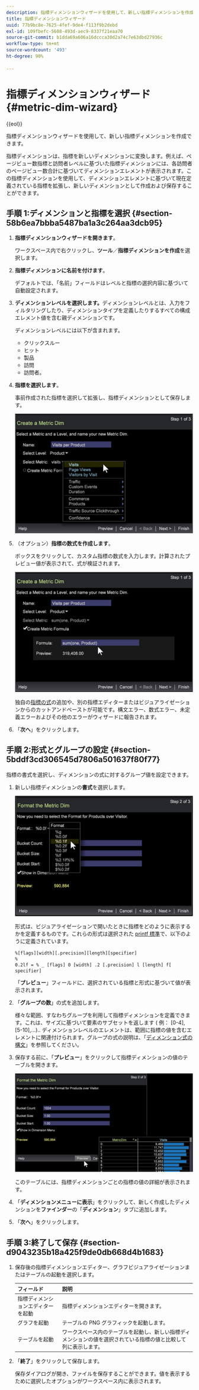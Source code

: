 ```yaml
---
description: 指標ディメンションウィザードを使用して、新しい指標ディメンションを作成できます。
title: 指標ディメンションウィザード
uuid: 77b9bc8e-7625-4fef-9de4-f113f9b2debd
exl-id: 109fbefc-5608-493d-aec9-8337f21eaa70
source-git-commit: b1dda69a606a16dccca30d2a74c7e63dbd27936c
workflow-type: tm+mt
source-wordcount: '493'
ht-degree: 90%

---
```


# 指標ディメンションウィザード{#metric-dim-wizard}

{{eol}}

指標ディメンションウィザードを使用して、新しい指標ディメンションを作成できます。

指標ディメンションは、指標を新しいディメンションに変換します。例えば、ページビュー数指標と訪問者レベルに基づいた指標ディメンションには、各訪問者のページビュー数合計に基づいてディメンションエレメントが表示されます。この指標ディメンションを使用して、ディメンションエレメントに基づいて現在定義されている指標を拡張し、新しいディメンションとして作成および保存することができます。

## 手順 1:ディメンションと指標を選択 {#section-58b6ea7bbba5487ba1a3c264aa3dcb95}

1. **指標ディメンションウィザードを開きます**。

   ワークスペース内で右クリックし、**ツール**／**指標ディメンションを作成**&#x200B;を選択します。

1. **指標ディメンションに名前を付けます**。

   デフォルトでは、「名前」フィールドはレベルと指標の選択内容に基づいて自動設定されます。

1. **ディメンションレベルを選択します。**&#x200B;ディメンションレベルとは、入力をフィルタリングしたり、ディメンションタイプを定義したりするすべての構成エレメント値を含む親ディメンションです。

   ディメンションレベルには以下が含まれます。

   * クリックスルー
   * ヒット
   * 製品
   * 訪問
   * 訪問者。

1. **指標を選択します**。

   事前作成された指標を選択して拡張し、指標ディメンションとして保存します。

   ![](assets/6_4_workstation_metricdim_metric.png)

1. （オプション）**指標の数式を作成します**。

   ボックスをクリックして、カスタム指標の数式を入力します。計算されたプレビュー値が表示されて、式が検証されます。

   ![](assets/6_4_workstation_metricdim_create_metric.png)

   独自の[指標の式](https://experienceleague.adobe.com/docs/data-workbench/using/client/qry-lang-syntx/c-syntx-mtrc-exp.html)の追加や、別の指標エディターまたはビジュアライゼーションからのカットアンドペーストが可能です。構文エラー、数式エラー、未定義エラーおよびその他のエラーがウィザードに報告されます。

1. 「**次へ**」をクリックします。

## 手順 2:形式とグループの設定 {#section-5bddf3cd306545d7806a501637f80f77}

指標の書式を選択し、ディメンションの式に対するグループ値を設定できます。

1. 新しい指標ディメンションの&#x200B;**書式**&#x200B;を選択します。

   ![](assets/6_4_workstation_metricdim_format_metric.png)

   形式は、ビジュアライゼーションで開いたときに指標をどのように表示するかを定義するものです。これらの形式は選択された [printf 標準](https://www.cplusplus.com/reference/cstdio/printf/)で、以下のように定義されています。

   ```
   %[flags][width][.precision][length][specifier]
   %
   0.2lf = % _ [flags] 0 [width] .2 [.precision] l [length] f[ specifier]
   ```

   「**プレビュー**」フィールドに、選択されている指標と形式に基づいて値が表示されます。

1. 「**グループの数**」の式を追加します。

   様々な範囲、すなわちグループを利用して指標ディメンションを定義できます。これは、サイズに基づいて要素のサブセットを返します ( 例： [0-4], [5-10],...).. ディメンションレベルのエレメントは、範囲に指標の値を含むエレメントに関連付けられます。グループの式の説明は、「[ディメンション式の構文](https://experienceleague.adobe.com/docs/data-workbench/using/client/qry-lang-syntx/c-syntx-dim-exp.html)」を参照してください。

1. 保存する前に、「**プレビュー**」をクリックして指標ディメンションの値のテーブルを開きます。

   ![](assets/6_4_workstation_metricdim_preview.png)

   このテーブルには、指標ディメンションごとの指標の値の詳細が表示されます。

1. 「**ディメンションメニューに表示**」をクリックして、新しく作成したディメンションを&#x200B;**ファインダー**&#x200B;の「**ディメンション**」タブに追加します。
1. 「**次へ**」をクリックします。

## 手順 3:終了して保存 {#section-d9043235b18a425f9de0db668d4b1683}

1. 保存後の指標ディメンションエディター、グラフビジュアライゼーションまたはテーブルの起動を選択します。

   | フィールド | 説明 |
   |---|---|
   | 指標ディメンションエディターを起動 | 指標ディメンションエディターを開きます。 |
   | グラフを起動 | テーブルの PNG グラフィックを起動します。 |
   | テーブルを起動 | ワークスペース内のテーブルを起動し、新しい指標ディメンションの値を選択されている指標の値と比較して列に表示します。 |

1. 「**終了**」をクリックして保存します。

   保存ダイアログが開き、ファイルを保存することができます。値を表示するために選択したオプションがワークスペース内に表示されます。
